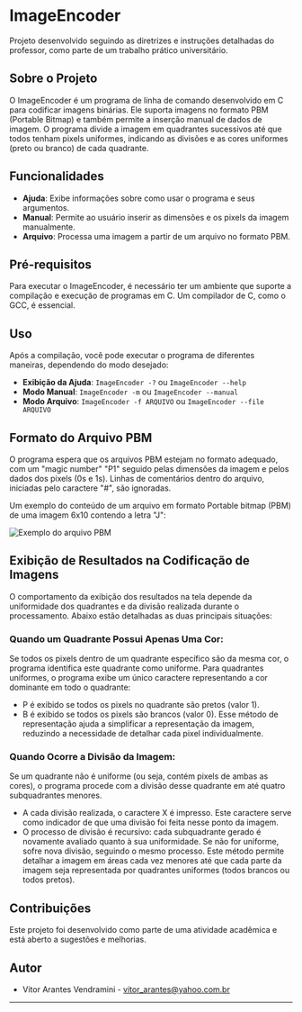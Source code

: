 # ImageEncoder
Projeto desenvolvido seguindo as diretrizes e instruções detalhadas do professor, como parte de um trabalho prático universitário.

## Sobre o Projeto
O ImageEncoder é um programa de linha de comando desenvolvido em C para codificar imagens binárias. Ele suporta imagens no formato PBM (Portable Bitmap) e também permite a inserção manual de dados de imagem. O programa divide a imagem em quadrantes sucessivos até que todos tenham pixels uniformes, indicando as divisões e as cores uniformes (preto ou branco) de cada quadrante.

## Funcionalidades
- **Ajuda**: Exibe informações sobre como usar o programa e seus argumentos.
- **Manual**: Permite ao usuário inserir as dimensões e os pixels da imagem manualmente.
- **Arquivo**: Processa uma imagem a partir de um arquivo no formato PBM.

## Pré-requisitos
Para executar o ImageEncoder, é necessário ter um ambiente que suporte a compilação e execução de programas em C. Um compilador de C, como o GCC, é essencial.

## Uso
Após a compilação, você pode executar o programa de diferentes maneiras, dependendo do modo desejado:
- **Exibição da Ajuda**: `ImageEncoder -?` ou `ImageEncoder --help`
- **Modo Manual**: `ImageEncoder -m` ou `ImageEncoder --manual`
- **Modo Arquivo**: `ImageEncoder -f ARQUIVO` ou `ImageEncoder --file ARQUIVO`

##  Formato do Arquivo PBM
O programa espera que os arquivos PBM estejam no formato adequado, com um "magic number" "P1" seguido pelas dimensões da imagem e pelos dados dos pixels (0s e 1s).
Linhas de comentários dentro do arquivo, iniciadas pelo caractere "#", são ignoradas.

Um exemplo do conteúdo de um arquivo em formato Portable bitmap (PBM) de uma imagem 6x10 contendo a letra "J":

![Exemplo do arquivo PBM](https://i.imgur.com/fGln30T.png)

##  Exibição de Resultados na Codificação de Imagens
O comportamento da exibição dos resultados na tela depende da uniformidade dos quadrantes e da divisão realizada durante o processamento. Abaixo estão detalhadas as duas principais situações:

###  Quando um Quadrante Possui Apenas Uma Cor:
Se todos os pixels dentro de um quadrante específico são da mesma cor, o programa identifica este quadrante como uniforme.
Para quadrantes uniformes, o programa exibe um único caractere representando a cor dominante em todo o quadrante:
- P é exibido se todos os pixels no quadrante são pretos (valor 1).
- B é exibido se todos os pixels são brancos (valor 0).
Esse método de representação ajuda a simplificar a representação da imagem, reduzindo a necessidade de detalhar cada pixel individualmente.

###  Quando Ocorre a Divisão da Imagem:
Se um quadrante não é uniforme (ou seja, contém pixels de ambas as cores), o programa procede com a divisão desse quadrante em até quatro subquadrantes menores.
- A cada divisão realizada, o caractere X é impresso. Este caractere serve como indicador de que uma divisão foi feita nesse ponto da imagem.
- O processo de divisão é recursivo: cada subquadrante gerado é novamente avaliado quanto à sua uniformidade. Se não for uniforme, sofre nova divisão, seguindo o mesmo processo.
Este método permite detalhar a imagem em áreas cada vez menores até que cada parte da imagem seja representada por quadrantes uniformes (todos brancos ou todos pretos).

## Contribuições
Este projeto foi desenvolvido como parte de uma atividade acadêmica e está aberto a sugestões e melhorias.

## Autor
- Vitor Arantes Vendramini - vitor_arantes@yahoo.com.br

---
